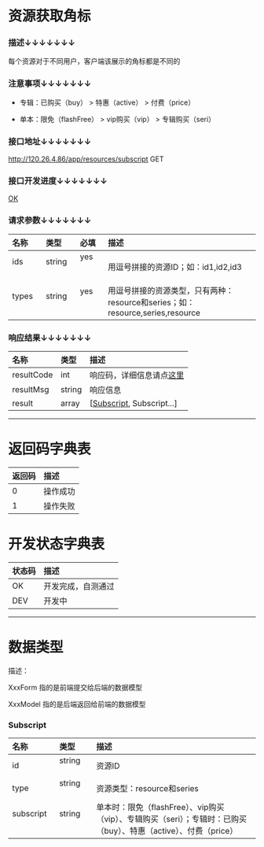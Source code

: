 # 资源获取角标

### 描述↓↓↓↓↓↓↓

每个资源对于不同用户，客户端该展示的角标都是不同的

### 注意事项↓↓↓↓↓↓↓

 - 专辑：已购买（buy） > 特惠（active） > 付费（price）

 - 单本：限免（flashFree） > vip购买（vip） > 专辑购买（seri）

### 接口地址↓↓↓↓↓↓↓

http://120.26.4.86/app/resources/subscript GET

### 接口开发进度↓↓↓↓↓↓↓

[OK](#开发状态字典表)

### 请求参数↓↓↓↓↓↓↓

| 名称               | 类型               | 必填               | 描述
| :----------------- | :----------------- | :----------------- | :----------------- 
| ids                | string             | yes                | 用逗号拼接的资源ID；如：id1,id2,id3
| types              | string             | yes                | 用逗号拼接的资源类型，只有两种：resource和series；如：resource,series,resource

### 响应结果↓↓↓↓↓↓↓

| 名称               | 类型               | 描述
| :----------------- | :----------------- | :----------------- 
| resultCode         | int                | 响应码，详细信息请点[这里](#返回码字典表)
| resultMsg          | string             | 响应信息
| result             | array              | [[Subscript](#subscript), Subscript...]

---

# 返回码字典表

| 返回码             | 描述
| :----------------- | :----------------- 
| 0                  | 操作成功
| 1                  | 操作失败

# 开发状态字典表

| 状态码             | 描述
| :----------------- | :----------------- 
| OK                 | 开发完成，自测通过
| DEV                | 开发中

---

# 数据类型

描述：

XxxForm 指的是前端提交给后端的数据模型

XxxModel 指的是后端返回给前端的数据模型

### Subscript

| 名称               | 类型               | 描述
| :----------------- | :----------------- | :----------------- 
| id                 | string             | 资源ID
| type               | string             | 资源类型：resource和series
| subscript          | string             | 单本时：限免（flashFree）、vip购买（vip）、专辑购买（seri）；专辑时：已购买（buy）、特惠（active）、付费（price）

